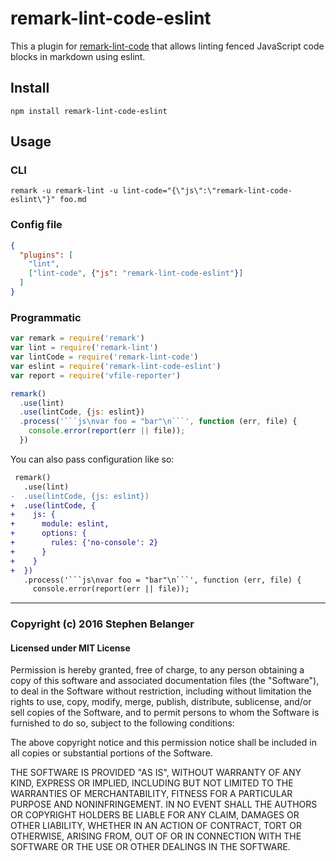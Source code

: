 # remark-lint-code-eslint

This a plugin for [remark-lint-code](https://github.com/qard/remark-lint-code)
that allows linting fenced JavaScript code blocks in markdown using eslint.

## Install

```console
npm install remark-lint-code-eslint
```

## Usage

### CLI

```console
remark -u remark-lint -u lint-code="{\"js\":\"remark-lint-code-eslint\"}" foo.md
```

### Config file

```json
{
  "plugins": [
    "lint",
    ["lint-code", {"js": "remark-lint-code-eslint"}]
  ]
}
```

### Programmatic

```js
var remark = require('remark')
var lint = require('remark-lint')
var lintCode = require('remark-lint-code')
var eslint = require('remark-lint-code-eslint')
var report = require('vfile-reporter')

remark()
  .use(lint)
  .use(lintCode, {js: eslint})
  .process('```js\nvar foo = "bar"\n```', function (err, file) {
    console.error(report(err || file));
  })
```

You can also pass configuration like so:

```diff
 remark()
   .use(lint)
-  .use(lintCode, {js: eslint})
+  .use(lintCode, {
+    js: {
+      module: eslint,
+      options: {
+        rules: {'no-console': 2}
+      }
+    }
+  })
   .process('```js\nvar foo = "bar"\n```', function (err, file) {
     console.error(report(err || file));
```
---

### Copyright (c) 2016 Stephen Belanger
#### Licensed under MIT License

Permission is hereby granted, free of charge, to any person obtaining a copy of this software and associated documentation files (the "Software"), to deal in the Software without restriction, including without limitation the rights to use, copy, modify, merge, publish, distribute, sublicense, and/or sell copies of the Software, and to permit persons to whom the Software is furnished to do so, subject to the following conditions:

The above copyright notice and this permission notice shall be included in all copies or substantial portions of the Software.

THE SOFTWARE IS PROVIDED "AS IS", WITHOUT WARRANTY OF ANY KIND, EXPRESS OR IMPLIED, INCLUDING BUT NOT LIMITED TO THE WARRANTIES OF MERCHANTABILITY, FITNESS FOR A PARTICULAR PURPOSE AND NONINFRINGEMENT. IN NO EVENT SHALL THE AUTHORS OR COPYRIGHT HOLDERS BE LIABLE FOR ANY CLAIM, DAMAGES OR OTHER LIABILITY, WHETHER IN AN ACTION OF CONTRACT, TORT OR OTHERWISE, ARISING FROM, OUT OF OR IN CONNECTION WITH THE SOFTWARE OR THE USE OR OTHER DEALINGS IN THE SOFTWARE.
